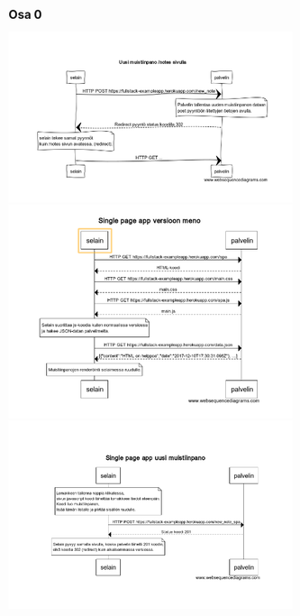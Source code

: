 ## Osa 0
![Uusi muistiinpano /notes](https://raw.githubusercontent.com/Mirex97/FullStack2019/master/Osa%20(0)/Normaali%20-%20uusi%20muistiinpano.PNG)
![Sivun lataus /spa](https://raw.githubusercontent.com/Mirex97/FullStack2019/master/Osa%20(0)/SPA%20-%20sivun%20lataus.PNG)
![Uusi muistiinpano /spa](https://raw.githubusercontent.com/Mirex97/FullStack2019/master/Osa%20(0)/SPA%20-%20uusi%20muistiinpano.PNG)
